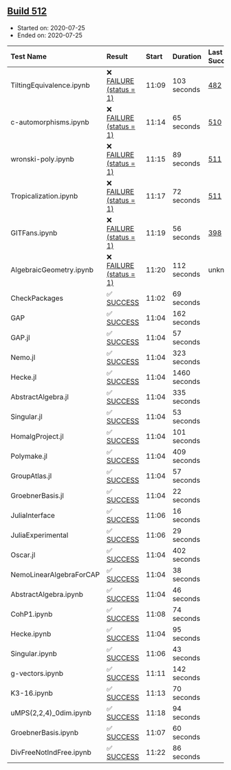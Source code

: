 ## [Build 512](https://oscarci.mathematik.uni-kl.de/job/oscar-stable/512/)

* Started on: 2020-07-25
* Ended on: 2020-07-25

| Test Name    | Result | Start | Duration | Last Success | First Failure |
|:-------------|:-------|:------|:---------|:-------------|:--------------|
| TiltingEquivalence.ipynb | ❌ [FAILURE (status = 1)](https://oscarci.mathematik.uni-kl.de/job/oscar-stable/512/artifact/logs/build-512/TiltingEquivalence.ipynb.log) | 11:09 | 103 seconds | [482](https://oscarci.mathematik.uni-kl.de/job/oscar-stable/482/) | [483](https://oscarci.mathematik.uni-kl.de/job/oscar-stable/483/) |
| c-automorphisms.ipynb | ❌ [FAILURE (status = 1)](https://oscarci.mathematik.uni-kl.de/job/oscar-stable/512/artifact/logs/build-512/c-automorphisms.ipynb.log) | 11:14 | 65 seconds | [510](https://oscarci.mathematik.uni-kl.de/job/oscar-stable/510/) | [511](https://oscarci.mathematik.uni-kl.de/job/oscar-stable/511/) |
| wronski-poly.ipynb | ❌ [FAILURE (status = 1)](https://oscarci.mathematik.uni-kl.de/job/oscar-stable/512/artifact/logs/build-512/wronski-poly.ipynb.log) | 11:15 | 89 seconds | [511](https://oscarci.mathematik.uni-kl.de/job/oscar-stable/511/) | [512](https://oscarci.mathematik.uni-kl.de/job/oscar-stable/512/) |
| Tropicalization.ipynb | ❌ [FAILURE (status = 1)](https://oscarci.mathematik.uni-kl.de/job/oscar-stable/512/artifact/logs/build-512/Tropicalization.ipynb.log) | 11:17 | 72 seconds | [511](https://oscarci.mathematik.uni-kl.de/job/oscar-stable/511/) | [512](https://oscarci.mathematik.uni-kl.de/job/oscar-stable/512/) |
| GITFans.ipynb | ❌ [FAILURE (status = 1)](https://oscarci.mathematik.uni-kl.de/job/oscar-stable/512/artifact/logs/build-512/GITFans.ipynb.log) | 11:19 | 56 seconds | [398](https://oscarci.mathematik.uni-kl.de/job/oscar-stable/398/) | [399](https://oscarci.mathematik.uni-kl.de/job/oscar-stable/399/) |
| AlgebraicGeometry.ipynb | ❌ [FAILURE (status = 1)](https://oscarci.mathematik.uni-kl.de/job/oscar-stable/512/artifact/logs/build-512/AlgebraicGeometry.ipynb.log) | 11:20 | 112 seconds | unknown | unknown |
| CheckPackages | ✅ [SUCCESS](https://oscarci.mathematik.uni-kl.de/job/oscar-stable/512/artifact/logs/build-512/CheckPackages.log) | 11:02 | 69 seconds |  |  |
| GAP | ✅ [SUCCESS](https://oscarci.mathematik.uni-kl.de/job/oscar-stable/512/artifact/logs/build-512/GAP.log) | 11:04 | 162 seconds |  |  |
| GAP.jl | ✅ [SUCCESS](https://oscarci.mathematik.uni-kl.de/job/oscar-stable/512/artifact/logs/build-512/GAP.jl.log) | 11:04 | 57 seconds |  |  |
| Nemo.jl | ✅ [SUCCESS](https://oscarci.mathematik.uni-kl.de/job/oscar-stable/512/artifact/logs/build-512/Nemo.jl.log) | 11:04 | 323 seconds |  |  |
| Hecke.jl | ✅ [SUCCESS](https://oscarci.mathematik.uni-kl.de/job/oscar-stable/512/artifact/logs/build-512/Hecke.jl.log) | 11:04 | 1460 seconds |  |  |
| AbstractAlgebra.jl | ✅ [SUCCESS](https://oscarci.mathematik.uni-kl.de/job/oscar-stable/512/artifact/logs/build-512/AbstractAlgebra.jl.log) | 11:04 | 335 seconds |  |  |
| Singular.jl | ✅ [SUCCESS](https://oscarci.mathematik.uni-kl.de/job/oscar-stable/512/artifact/logs/build-512/Singular.jl.log) | 11:04 | 53 seconds |  |  |
| HomalgProject.jl | ✅ [SUCCESS](https://oscarci.mathematik.uni-kl.de/job/oscar-stable/512/artifact/logs/build-512/HomalgProject.jl.log) | 11:04 | 101 seconds |  |  |
| Polymake.jl | ✅ [SUCCESS](https://oscarci.mathematik.uni-kl.de/job/oscar-stable/512/artifact/logs/build-512/Polymake.jl.log) | 11:04 | 409 seconds |  |  |
| GroupAtlas.jl | ✅ [SUCCESS](https://oscarci.mathematik.uni-kl.de/job/oscar-stable/512/artifact/logs/build-512/GroupAtlas.jl.log) | 11:04 | 57 seconds |  |  |
| GroebnerBasis.jl | ✅ [SUCCESS](https://oscarci.mathematik.uni-kl.de/job/oscar-stable/512/artifact/logs/build-512/GroebnerBasis.jl.log) | 11:04 | 22 seconds |  |  |
| JuliaInterface | ✅ [SUCCESS](https://oscarci.mathematik.uni-kl.de/job/oscar-stable/512/artifact/logs/build-512/JuliaInterface.log) | 11:06 | 16 seconds |  |  |
| JuliaExperimental | ✅ [SUCCESS](https://oscarci.mathematik.uni-kl.de/job/oscar-stable/512/artifact/logs/build-512/JuliaExperimental.log) | 11:06 | 29 seconds |  |  |
| Oscar.jl | ✅ [SUCCESS](https://oscarci.mathematik.uni-kl.de/job/oscar-stable/512/artifact/logs/build-512/Oscar.jl.log) | 11:04 | 402 seconds |  |  |
| NemoLinearAlgebraForCAP | ✅ [SUCCESS](https://oscarci.mathematik.uni-kl.de/job/oscar-stable/512/artifact/logs/build-512/NemoLinearAlgebraForCAP.log) | 11:04 | 38 seconds |  |  |
| AbstractAlgebra.ipynb | ✅ [SUCCESS](https://oscarci.mathematik.uni-kl.de/job/oscar-stable/512/artifact/logs/build-512/AbstractAlgebra.ipynb.log) | 11:04 | 46 seconds |  |  |
| CohP1.ipynb | ✅ [SUCCESS](https://oscarci.mathematik.uni-kl.de/job/oscar-stable/512/artifact/logs/build-512/CohP1.ipynb.log) | 11:08 | 74 seconds |  |  |
| Hecke.ipynb | ✅ [SUCCESS](https://oscarci.mathematik.uni-kl.de/job/oscar-stable/512/artifact/logs/build-512/Hecke.ipynb.log) | 11:04 | 95 seconds |  |  |
| Singular.ipynb | ✅ [SUCCESS](https://oscarci.mathematik.uni-kl.de/job/oscar-stable/512/artifact/logs/build-512/Singular.ipynb.log) | 11:06 | 43 seconds |  |  |
| g-vectors.ipynb | ✅ [SUCCESS](https://oscarci.mathematik.uni-kl.de/job/oscar-stable/512/artifact/logs/build-512/g-vectors.ipynb.log) | 11:11 | 142 seconds |  |  |
| K3-16.ipynb | ✅ [SUCCESS](https://oscarci.mathematik.uni-kl.de/job/oscar-stable/512/artifact/logs/build-512/K3-16.ipynb.log) | 11:13 | 70 seconds |  |  |
| uMPS(2,2,4)_0dim.ipynb | ✅ [SUCCESS](https://oscarci.mathematik.uni-kl.de/job/oscar-stable/512/artifact/logs/build-512/uMPS-2-2-4-_0dim.ipynb.log) | 11:18 | 94 seconds |  |  |
| GroebnerBasis.ipynb | ✅ [SUCCESS](https://oscarci.mathematik.uni-kl.de/job/oscar-stable/512/artifact/logs/build-512/GroebnerBasis.ipynb.log) | 11:07 | 60 seconds |  |  |
| DivFreeNotIndFree.ipynb | ✅ [SUCCESS](https://oscarci.mathematik.uni-kl.de/job/oscar-stable/512/artifact/logs/build-512/DivFreeNotIndFree.ipynb.log) | 11:22 | 86 seconds |  |  |
